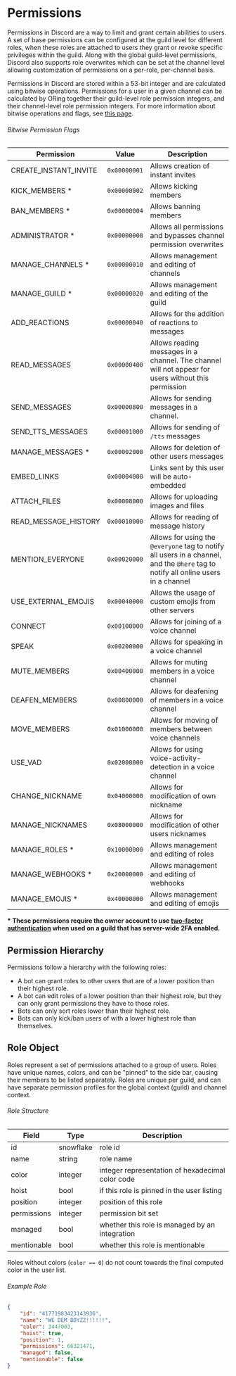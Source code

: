 # Permissions

Permissions in Discord are a way to limit and grant certain abilities to users. A set of base permissions can be configured at the guild level for different roles, when these roles are attached to users they grant or revoke specific privileges within the guild. Along with the global guild-level permissions, Discord also supports role overwrites which can be set at the channel level allowing customization of permissions on a per-role, per-channel basis.

Permissions in Discord are stored within a 53-bit integer and are calculated using bitwise operations. Permissions for a user in a given channel can be calculated by ORing together their guild-level role permission integers, and their channel-level role permission integers. For more information about bitwise operations and flags, see [this page](https://en.wikipedia.org/wiki/Bit_field).

###### Bitwise Permission Flags

| Permission | Value | Description |
|------------|-------|-----------|
| CREATE\_INSTANT\_INVITE | `0x00000001` | Allows creation of instant invites |
| KICK\_MEMBERS * | `0x00000002` | Allows kicking members |
| BAN\_MEMBERS * | `0x00000004` | Allows banning members |
| ADMINISTRATOR * | `0x00000008` | Allows all permissions and bypasses channel permission overwrites |
| MANAGE\_CHANNELS * | `0x00000010` | Allows management and editing of channels |
| MANAGE\_GUILD * | `0x00000020` | Allows management and editing of the guild |
| ADD\_REACTIONS | `0x00000040` | Allows for the addition of reactions to messages |
| READ\_MESSAGES | `0x00000400` | Allows reading messages in a channel. The channel will not appear for users without this permission |
| SEND\_MESSAGES | `0x00000800` | Allows for sending messages in a channel. |
| SEND\_TTS\_MESSAGES | `0x00001000` | Allows for sending of `/tts` messages |
| MANAGE\_MESSAGES *  | `0x00002000` | Allows for deletion of other users messages |
| EMBED\_LINKS | `0x00004000` | Links sent by this user will be auto-embedded |
| ATTACH\_FILES | `0x00008000` | Allows for uploading images and files |
| READ\_MESSAGE\_HISTORY | `0x00010000` | Allows for reading of message history |
| MENTION\_EVERYONE | `0x00020000` | Allows for using the `@everyone` tag to notify all users in a channel, and the `@here` tag to notify all online users in a channel |
| USE\_EXTERNAL\_EMOJIS | `0x00040000` | Allows the usage of custom emojis from other servers |
| CONNECT | `0x00100000` | Allows for joining of a voice channel |
| SPEAK | `0x00200000` | Allows for speaking in a voice channel |
| MUTE\_MEMBERS | `0x00400000` | Allows for muting members in a voice channel |
| DEAFEN\_MEMBERS | `0x00800000` | Allows for deafening of members in a voice channel |
| MOVE\_MEMBERS | `0x01000000` | Allows for moving of members between voice channels |
| USE\_VAD | `0x02000000` | Allows for using voice-activity-detection in a voice channel |
| CHANGE\_NICKNAME | `0x04000000` | Allows for modification of own nickname |
| MANAGE\_NICKNAMES | `0x08000000` | Allows for modification of other users nicknames |
| MANAGE\_ROLES * | `0x10000000` | Allows management and editing of roles |
| MANAGE\_WEBHOOKS * | `0x20000000` | Allows management and editing of webhooks |
| MANAGE\_EMOJIS * | `0x40000000` | Allows management and editing of emojis |

**\* These permissions require the owner account to use [two-factor authentication](#DOCS_OAUTH2/twofactor-authentication-requirement) when used on a guild that has server-wide 2FA enabled.**

## Permission Hierarchy

Permissions follow a hierarchy with the following roles:

* A bot can grant roles to other users that are of a lower position than their highest role.
* A bot can edit roles of a lower position than their highest role, but they can only grant permissions they have to those roles.
* Bots can only sort roles lower than their highest role.
* Bots can only kick/ban users of with a lower highest role than themselves.


## Role Object

Roles represent a set of permissions attached to a group of users. Roles have unique names, colors, and can be "pinned" to the side bar, causing their members to be listed separately. Roles are unique per guild, and can have separate permission profiles for the global context (guild) and channel context.

###### Role Structure

| Field | Type | Description |
|-------|------|-------------|
| id | snowflake | role id |
| name | string | role name |
| color | integer | integer representation of hexadecimal color code |
| hoist | bool | if this role is pinned in the user listing |
| position | integer | position of this role |
| permissions | integer | permission bit set |
| managed | bool | whether this role is managed by an integration |
| mentionable | bool | whether this role is mentionable |

Roles without colors (`color == 0`) do not count towards the final computed color in the user list.

###### Example Role

```json
{
	"id": "41771983423143936",
	"name": "WE DEM BOYZZ!!!!!!",
	"color": 3447003,
	"hoist": true,
	"position": 1,
	"permissions": 66321471,
	"managed": false,
	"mentionable": false
}
```

